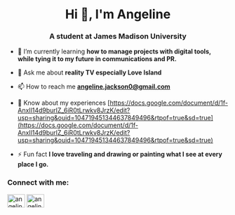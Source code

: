 <h1 align="center">Hi 👋, I'm Angeline</h1>
<h3 align="center">A student at James Madison University</h3>

- 🌱 I’m currently learning **how to manage projects with digital tools, while tying it to my future in communications and PR.**

- 💬 Ask me about **reality TV especially Love Island**

- 📫 How to reach me **angeline.jackson0@gmail.com**

- 📄 Know about my experiences [https://docs.google.com/document/d/1f-AnxIl14d9burlZ_6iR0tLrwkv8JrzK/edit?usp=sharing&ouid=104719451344637849496&rtpof=true&sd=true](https://docs.google.com/document/d/1f-AnxIl14d9burlZ_6iR0tLrwkv8JrzK/edit?usp=sharing&ouid=104719451344637849496&rtpof=true&sd=true)

- ⚡ Fun fact **I love traveling and drawing or painting what I see at every place I go.**

<h3 align="left">Connect with me:</h3>
<p align="left">
<a href="https://linkedin.com/in/angeline jackson" target="blank"><img align="center" src="https://raw.githubusercontent.com/rahuldkjain/github-profile-readme-generator/master/src/images/icons/Social/linked-in-alt.svg" alt="angeline jackson" height="30" width="40" /></a>
<a href="https://instagram.com/angelineejackson" target="blank"><img align="center" src="https://raw.githubusercontent.com/rahuldkjain/github-profile-readme-generator/master/src/images/icons/Social/instagram.svg" alt="angelineejackson" height="30" width="40" /></a>
</p>
